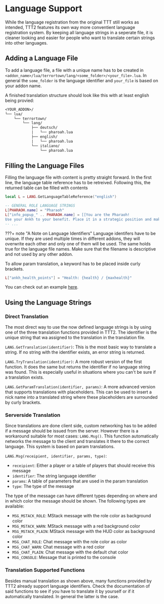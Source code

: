 # Language Support

While the language registration from the original TTT still works as intended, TTT2 features its own way more conventient language registration system. By keeping all language strings in a seperate file, it is cleaner looking and easier for people who want to translate certain strings into other languages.

## Adding a Language File

To add a language file, a file with a unique name has to be created in `<addon_name>/lua/terrortown/lang/<some_folder>/<your_file>.lua`. In general the `some_folder` is the language identifier and `your_file` is based on your addon name.

A finished translation structure should look like this with at least english being provied:
```txt
<YOUR_ADDON>/
└── lua/
    └── terrortown/
        └── lang/
            ├── deutsch/
            |   └── pharoah.lua
            ├── english/
            |   └── pharoah.lua
            └── italiano/
                └── pharoah.lua
```

## Filling the Language Files

Filling the language file with content is pretty straight forward. In the first line, the language table reference has to be retreived. Following this, the returned table can be filled with contents

```lua
local L = LANG.GetLanguageTableReference("english")

-- GENERAL ROLE LANGUAGE STRINGS
L[PHARAOH.name] = "Pharaoh"
L["info_popup_" .. PHARAOH.name] = [[You are the Pharaoh!
Use your Ankh to your benefit. Place it in a strategic position and make sure it is protected!]]
-- ...

```
???+ note "A Note on Language Identifiers"
    Language identifers have to be unique. If they are used multiple times in different addons, they will overwrite each other and only one of them will be used. The same holds true for the language file names. Make sure that the filename is descriptive and not used by any other addon.

To allow param translation, a keyword has to be placed inside curly brackets.

```lua
L["ankh_health_points"] = "Health: {health} / {maxhealth}"
```

You can check out an example [here](https://github.com/TTT-2/ttt2-role_pha/tree/master/lua/lang).

## Using the Language Strings

### Direct Translation

The most direct way to use the now defined language strings is by using one of the three translation functions provided in TTT2. The identifier is the unique string that wa assigned to the translation in the translation file.

`LANG.GetTranslation(identifier)`: This is the most basic way to translate a string. If no string with the identifier exists, an error string is returned.

`LANG.TryTranslation(identifier)`: A more robust version of the first function. It does the same but returns the identifier if no language string was found. This is especially useful in situations where you can't be sure if a translation exists.

`LANG.GetParamTranslation(identifier, params)`: A more advanced version that supports translations with placeholders. This can be used to insert a nick name into a translated string where these placeholders are surrounded by curly brackets.

### Serverside Translation

Since translations are done client side, custom networking has to be added if a message should be issued from the server. However there is a workaround suitable for most cases: `LANG.Msg()`. This function automatically networks the message to the client and translates it there to the correct language. This system is based on param translations.

`LANG.Msg(receipient, identifier, params, type)`:

- `receipient`: Either a player or a table of players that should receive this message
- `identifier`: The string language identifier
- `params`: A table of parameters that are used in the param translation
- `type`: The type of the message

The type of the message can have different types depending on where and in which color the message should be shown. The following types are available:

- `MSG_MSTACK_ROLE`: MStack message with the role color as background color
- `MSG_MSTACK_WARN`: MStack message with a red background color
- `MSG_MSTACK_PLAIN`: MStack message with the HUD color as background color
- `MSG_CHAT_ROLE`: Chat message with the role color as color
- `MSG_CHAT_WARN`: Chat message with a red color
- `MSG_CHAT_PLAIN`: Chat message with the default chat color
- `MSG_CONSOLE`: Message that is printed to the console

### Translation Supported Functions

Besides manual translation as shown above, many functions provided by TTT2 already support language identifiers. Check the documentation of said functions to see if you have to translate it by yourself or if it automatically translated. In general the latter is the case.

